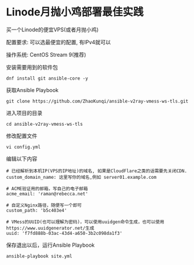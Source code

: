 # Linode月抛小鸡部署最佳实践

买一个Linode的便宜VPS(或者月抛小鸡)

配置要求: 可以选最便宜的配置, 有IPv4就可以

操作系统: CentOS Stream 9(推荐)

安装需要用到的软件包

```
dnf install git ansible-core -y
```

获取Ansible Playbook

```
git clone https://github.com/ZhaoKunqi/ansible-v2ray-vmess-ws-tls.git
```

进入项目的目录

```
cd ansible-v2ray-vmess-ws-tls
```

修改配置文件
```
vi config.yml
```

编辑以下内容

```
# 已经解析到本机IP(VPS的IP地址)的域名, 如果是CloudFlare之类的话需要先关闭CDN.
custom_domain_name: 这里写你的域名,例如 server01.example.com

# ACME验证用的邮箱，写自己的电子邮箱
acme_email: 'raman@rebecca.net'

# 自定义Nginx路径，随便写一个即可
custom_path: 'b5c403e4'

# VMess的UUID(也可以理解为密码)，可以使用uuidgen命令生成，也可以使用https://www.uuidgenerator.net/生成
uuid: 'f7fd888b-03ac-43d4-a650-3b2c098da1f3'
```

保存退出以后，运行Ansible Playbook


```
ansible-playbook site.yml
```
